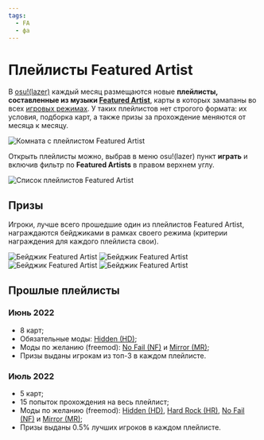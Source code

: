 ```yaml
---
tags:
  - FA
  - фа
---
```


# Плейлисты Featured Artist

В [osu!(lazer)](https://github.com/ppy/osu/releases) каждый месяц размещаются новые **плейлисты, составленные из музыки [Featured Artist](/wiki/Featured_Artists)**, карты в которых замапаны во всех [игровых режимах](/wiki/Game_mode). У таких плейлистов нет строгого формата: их условия, подборка карт, а также призы за прохождение меняются от месяца к месяцу.

![Комната с плейлистом Featured Artist](img/playlist.jpg "Комната с плейлистом Featured Artist в osu!(lazer)")

Открыть плейлисты можно, выбрав в меню osu!(lazer) пункт **играть** и включив фильтр по **Featured Artists** в правом верхнем углу.

![Список плейлистов Featured Artist](img/playlist-listing.jpg)

## Призы

Игроки, лучше всего прошедшие один из плейлистов Featured Artist, награждаются бейджиками в рамках своего режима (критерии награждения для каждого плейлиста свои).

![Бейджик Featured Artist](https://assets.ppy.sh/profile-badges/fa-playlists/fapl-osu!.png) ![Бейджик Featured Artist](https://assets.ppy.sh/profile-badges/fa-playlists/fapl-osu!taiko.png) ![Бейджик Featured Artist](https://assets.ppy.sh/profile-badges/fa-playlists/fapl-osu!catch.png) ![Бейджик Featured Artist](https://assets.ppy.sh/profile-badges/fa-playlists/fapl-osu!mania.png)

## Прошлые плейлисты

### Июнь 2022

- 8 карт;
- Обязательные моды: [Hidden (HD)](/wiki/Gameplay/Game_modifier/Hidden);
- Моды по желанию (freemod): [No Fail (NF)](/wiki/Gameplay/Game_modifier/No_Fail) и [Mirror (MR)](/wiki/Gameplay/Game_modifier/Mirror);
- Призы выданы игрокам из топ-3 в каждом плейлисте.

### Июль 2022

- 5 карт;
- 15 попыток прохождения на весь плейлист;
- Моды по желанию (freemod): [Hidden (HD)](/wiki/Gameplay/Game_modifier/Hidden), [Hard Rock (HR)](/wiki/Gameplay/Game_modifier/Hard_Rock), [No Fail (NF)](/wiki/Gameplay/Game_modifier/No_Fail) и [Mirror (MR)](/wiki/Gameplay/Game_modifier/Mirror);
- Призы выданы 0.5% лучших игроков в каждом плейлисте.
